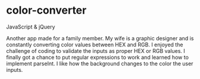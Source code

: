 # color-converter

JavaScript & jQuery

Another app made for a family member. My wife is a graphic designer and is constantly converting color values between HEX and RGB. I enjoyed the challenge of coding to validate the inputs as proper HEX or RGB values. I finally got a chance to put regular expressions to work and learned how to implement parseInt. I like how the background changes to the color the user inputs.
